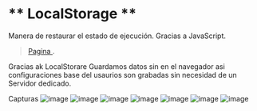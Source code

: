 # ** LocalStorage **
Manera de restaurar el estado de ejecución. Gracias a JavaScript.

> [Pagina ](https://juansalvi.github.io/LocalStorage/).

Gracias ak LocalStorare Guardamos datos sin en el navegador asi configuraciones base del usaurios son grabadas sin necesidad de un Servidor dedicado.

Capturas
![image](https://user-images.githubusercontent.com/91103822/191168059-e29b8b2d-cc03-47b3-84a3-b303764cc91b.png)
![image](https://user-images.githubusercontent.com/91103822/191168113-b13b952e-7f02-4643-bb78-9fd2e96d5389.png)
![image](https://user-images.githubusercontent.com/91103822/191168181-f437c848-b76b-425b-8ce9-a27aebca2415.png)
![image](https://user-images.githubusercontent.com/91103822/191168204-3e122a11-fdd1-4bbb-9e62-2729914bc71b.png)
![image](https://user-images.githubusercontent.com/91103822/191168225-6dddba82-a1e9-44ef-b93c-8937aaebdfa6.png)
![image](https://user-images.githubusercontent.com/91103822/191168264-0e336913-2c4d-4d6f-adc0-69816c7132d0.png)
![image](https://user-images.githubusercontent.com/91103822/191168292-4d9e5bd8-c4a6-4713-8cb0-5c492c317da6.png)

